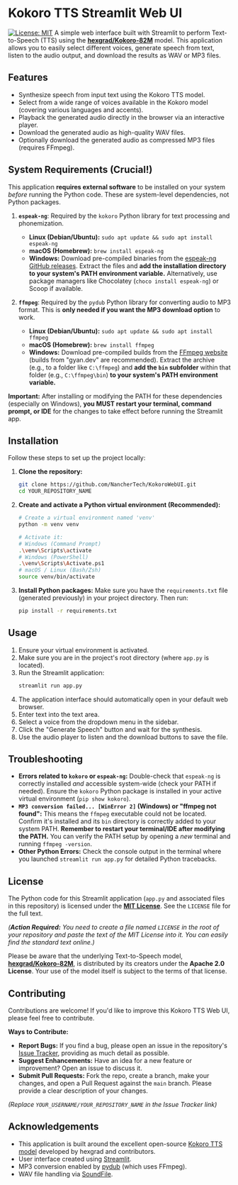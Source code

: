 # Kokoro TTS Streamlit Web UI

[![License: MIT](https://img.shields.io/badge/License-MIT-yellow.svg)](https://opensource.org/licenses/MIT) A simple web interface built with Streamlit to perform Text-to-Speech (TTS) using the **[hexgrad/Kokoro-82M](https://huggingface.co/hexgrad/Kokoro-82M)** model. This application allows you to easily select different voices, generate speech from text, listen to the audio output, and download the results as WAV or MP3 files.

## Features

* Synthesize speech from input text using the Kokoro TTS model.
* Select from a wide range of voices available in the Kokoro model (covering various languages and accents).
* Playback the generated audio directly in the browser via an interactive player.
* Download the generated audio as high-quality WAV files.
* Optionally download the generated audio as compressed MP3 files (requires FFmpeg).

## System Requirements (Crucial!)

This application **requires external software** to be installed on your system *before* running the Python code. These are system-level dependencies, not Python packages.

1.  **`espeak-ng`**: Required by the `kokoro` Python library for text processing and phonemization.
    * **Linux (Debian/Ubuntu):** `sudo apt update && sudo apt install espeak-ng`
    * **macOS (Homebrew):** `brew install espeak-ng`
    * **Windows:** Download pre-compiled binaries from the [espeak-ng GitHub releases](https://github.com/espeak-ng/espeak-ng/releases). Extract the files and **add the installation directory to your system's PATH environment variable.** Alternatively, use package managers like Chocolatey (`choco install espeak-ng`) or Scoop if available.

2.  **`ffmpeg`**: Required by the `pydub` Python library for converting audio to MP3 format. This is **only needed if you want the MP3 download option** to work.
    * **Linux (Debian/Ubuntu):** `sudo apt update && sudo apt install ffmpeg`
    * **macOS (Homebrew):** `brew install ffmpeg`
    * **Windows:** Download pre-compiled builds from the [FFmpeg website](https://ffmpeg.org/download.html) (builds from "gyan.dev" are recommended). Extract the archive (e.g., to a folder like `C:\ffmpeg`) and **add the `bin` subfolder** within that folder (e.g., `C:\ffmpeg\bin`) **to your system's PATH environment variable.**

**Important:** After installing or modifying the PATH for these dependencies (especially on Windows), **you MUST restart your terminal, command prompt, or IDE** for the changes to take effect before running the Streamlit app.

## Installation

Follow these steps to set up the project locally:

1.  **Clone the repository:**
    ```bash
    git clone https://github.com/NancherTech/KokoroWebUI.git
    cd YOUR_REPOSITORY_NAME
    ```

2.  **Create and activate a Python virtual environment (Recommended):**
    ```bash
    # Create a virtual environment named 'venv'
    python -m venv venv

    # Activate it:
    # Windows (Command Prompt)
    .\venv\Scripts\activate
    # Windows (PowerShell)
    .\venv\Scripts\Activate.ps1
    # macOS / Linux (Bash/Zsh)
    source venv/bin/activate
    ```

3.  **Install Python packages:**
    Make sure you have the `requirements.txt` file (generated previously) in your project directory. Then run:
    ```bash
    pip install -r requirements.txt
    ```

## Usage

1.  Ensure your virtual environment is activated.
2.  Make sure you are in the project's root directory (where `app.py` is located).
3.  Run the Streamlit application:
    ```bash
    streamlit run app.py
    ```
4.  The application interface should automatically open in your default web browser.
5.  Enter text into the text area.
6.  Select a voice from the dropdown menu in the sidebar.
7.  Click the "Generate Speech" button and wait for the synthesis.
8.  Use the audio player to listen and the download buttons to save the file.

## Troubleshooting

* **Errors related to `kokoro` or `espeak-ng`:** Double-check that `espeak-ng` is correctly installed *and* accessible system-wide (check your PATH if needed). Ensure the `kokoro` Python package is installed in your active virtual environment (`pip show kokoro`).
* **`MP3 conversion failed... [WinError 2]` (Windows) or "ffmpeg not found":** This means the `ffmpeg` executable could not be located. Confirm it's installed and its `bin` directory is correctly added to your system PATH. **Remember to restart your terminal/IDE after modifying the PATH.** You can verify the PATH setup by opening a *new* terminal and running `ffmpeg -version`.
* **Other Python Errors:** Check the console output in the terminal where you launched `streamlit run app.py` for detailed Python tracebacks.

## License

The Python code for this Streamlit application (`app.py` and associated files in this repository) is licensed under the **[MIT License](LICENSE)**. See the `LICENSE` file for the full text.

*(**Action Required:** You need to create a file named `LICENSE` in the root of your repository and paste the text of the MIT License into it. You can easily find the standard text online.)*

Please be aware that the underlying Text-to-Speech model, **[hexgrad/Kokoro-82M](https://huggingface.co/hexgrad/Kokoro-82M)**, is distributed by its creators under the **Apache 2.0 License**. Your use of the model itself is subject to the terms of that license.

## Contributing

Contributions are welcome! If you'd like to improve this Kokoro TTS Web UI, please feel free to contribute.

**Ways to Contribute:**

* **Report Bugs:** If you find a bug, please open an issue in the repository's [Issue Tracker](https://github.com/YOUR_USERNAME/YOUR_REPOSITORY_NAME/issues), providing as much detail as possible.
* **Suggest Enhancements:** Have an idea for a new feature or improvement? Open an issue to discuss it.
* **Submit Pull Requests:** Fork the repo, create a branch, make your changes, and open a Pull Request against the `main` branch. Please provide a clear description of your changes.

*(Replace `YOUR_USERNAME/YOUR_REPOSITORY_NAME` in the Issue Tracker link)*

## Acknowledgements

* This application is built around the excellent open-source [Kokoro TTS model](https://huggingface.co/hexgrad/Kokoro-82M) developed by hexgrad and contributors.
* User interface created using [Streamlit](https://streamlit.io/).
* MP3 conversion enabled by [pydub](https://github.com/jiaaro/pydub) (which uses FFmpeg).
* WAV file handling via [SoundFile](https://github.com/bastibe/SoundFile).
